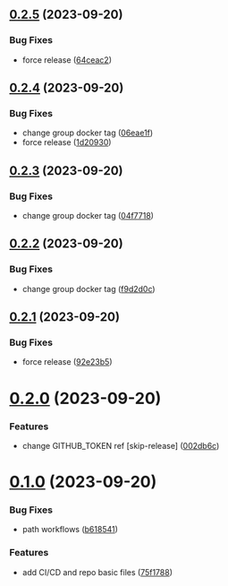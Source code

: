 ## [0.2.5](https://github.com/devops-ia/prometheus-prefect-exporter/compare/v0.2.4...v0.2.5) (2023-09-20)


### Bug Fixes

* force release ([64ceac2](https://github.com/devops-ia/prometheus-prefect-exporter/commit/64ceac2ab1da2d59be008eb1a9f4d6b61d9f1041))

## [0.2.4](https://github.com/devops-ia/prometheus-prefect-exporter/compare/v0.2.3...v0.2.4) (2023-09-20)


### Bug Fixes

* change group docker tag ([06eae1f](https://github.com/devops-ia/prometheus-prefect-exporter/commit/06eae1f7128947a100c009398e4d09a303281877))
* force release ([1d20930](https://github.com/devops-ia/prometheus-prefect-exporter/commit/1d209302f4d56485a20cb5b3bd9541ff00869dab))

## [0.2.3](https://github.com/devops-ia/prometheus-prefect-exporter/compare/v0.2.2...v0.2.3) (2023-09-20)


### Bug Fixes

* change group docker tag ([04f7718](https://github.com/devops-ia/prometheus-prefect-exporter/commit/04f771867d6224ad439a03ed80c37995b442629c))

## [0.2.2](https://github.com/devops-ia/prometheus-prefect-exporter/compare/v0.2.1...v0.2.2) (2023-09-20)


### Bug Fixes

* change group docker tag ([f9d2d0c](https://github.com/devops-ia/prometheus-prefect-exporter/commit/f9d2d0cf1834360b6282bc71db378b4d3894fcc4))

## [0.2.1](https://github.com/devops-ia/prometheus-prefect-exporter/compare/v0.2.0...v0.2.1) (2023-09-20)


### Bug Fixes

* force release ([92e23b5](https://github.com/devops-ia/prometheus-prefect-exporter/commit/92e23b5edb41cd138c17ccdf2625403409356f56))

# [0.2.0](https://github.com/devops-ia/prometheus-prefect-exporter/compare/v0.1.0...v0.2.0) (2023-09-20)


### Features

* change GITHUB_TOKEN ref [skip-release] ([002db6c](https://github.com/devops-ia/prometheus-prefect-exporter/commit/002db6c3299838f87b19f2f6918f0cb43f3c4362))

# [0.1.0](https://github.com/devops-ia/prometheus-prefect-exporter/compare/v0.0.1...v0.1.0) (2023-09-20)


### Bug Fixes

* path workflows ([b618541](https://github.com/devops-ia/prometheus-prefect-exporter/commit/b6185417bf622c3b9c0041e371538037b3ba659b))


### Features

* add CI/CD and repo basic files ([75f1788](https://github.com/devops-ia/prometheus-prefect-exporter/commit/75f1788291e586a58e56e8b9dc83445ddd883bcd))
